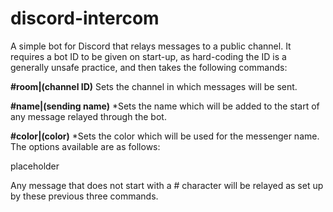 # discord-intercom
A simple bot for Discord that relays messages to a public channel. It requires a bot ID to be given on start-up, as hard-coding the ID is a generally unsafe practice, and then takes the following commands:


<b>#room|(channel ID)</b>
Sets the channel in which messages will be sent.

  
<b>#name|(sending name)</b> *Sets the name which will be added to the start of any message relayed through the bot.

  
<b>#color|(color)</b>
*Sets the color which will be used for the messenger name. The options available are as follows:

placeholder

Any message that does not start with a # character will be relayed as set up by these previous three commands.
